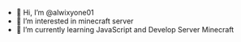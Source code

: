 - 👋 Hi, I’m @alwixyone01
- 👀 I’m interested in minecraft server
- 🌱 I’m currently learning JavaScript and Develop Server Minecraft
